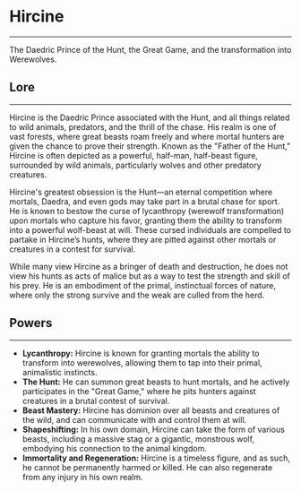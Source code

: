# Hircine
---
The Daedric Prince of the Hunt, the Great Game, and the transformation into Werewolves.

## **Lore**
---
Hircine is the Daedric Prince associated with the Hunt, and all things related to wild animals, predators, and the thrill of the chase. His realm is one of vast forests, where great beasts roam freely and where mortal hunters are given the chance to prove their strength. Known as the "Father of the Hunt," Hircine is often depicted as a powerful, half-man, half-beast figure, surrounded by wild animals, particularly wolves and other predatory creatures.

Hircine's greatest obsession is the Hunt—an eternal competition where mortals, Daedra, and even gods may take part in a brutal chase for sport. He is known to bestow the curse of lycanthropy (werewolf transformation) upon mortals who capture his favor, granting them the ability to transform into a powerful wolf-beast at will. These cursed individuals are compelled to partake in Hircine’s hunts, where they are pitted against other mortals or creatures in a contest for survival.

While many view Hircine as a bringer of death and destruction, he does not view his hunts as acts of malice but as a way to test the strength and skill of his prey. He is an embodiment of the primal, instinctual forces of nature, where only the strong survive and the weak are culled from the herd.

## **Powers**
---
- **Lycanthropy:** Hircine is known for granting mortals the ability to transform into werewolves, allowing them to tap into their primal, animalistic instincts.
- **The Hunt:** He can summon great beasts to hunt mortals, and he actively participates in the "Great Game," where he pits hunters against creatures in a brutal contest of survival.
- **Beast Mastery:** Hircine has dominion over all beasts and creatures of the wild, and can communicate with and control them at will.
- **Shapeshifting:** In his own domain, Hircine can take the form of various beasts, including a massive stag or a gigantic, monstrous wolf, embodying his connection to the animal kingdom.
- **Immortality and Regeneration:** Hircine is a timeless figure, and as such, he cannot be permanently harmed or killed. He can also regenerate from any injury in his own realm.
